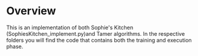 # Overview

This is an implementation of both Sophie's Kitchen (SophiesKitchen_implement.py)and Tamer algorithms. In the respective folders you will find the code that contains both the training and execution phase.   
